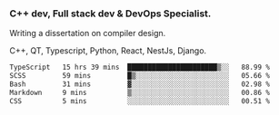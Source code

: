 <h3>C++ dev, Full stack dev & DevOps Specialist.</h3>
<p>Writing a dissertation on compiler design. <p>
<p>C++, QT, Typescript, Python, React, NestJs, Django.</p>

<!--START_SECTION:waka-->

```txt
TypeScript   15 hrs 39 mins  ██████████████████████▒░░   88.99 %
SCSS         59 mins         █▒░░░░░░░░░░░░░░░░░░░░░░░   05.66 %
Bash         31 mins         ▓░░░░░░░░░░░░░░░░░░░░░░░░   02.98 %
Markdown     9 mins          ▒░░░░░░░░░░░░░░░░░░░░░░░░   00.86 %
CSS          5 mins          ░░░░░░░░░░░░░░░░░░░░░░░░░   00.51 %
```

<!--END_SECTION:waka-->
